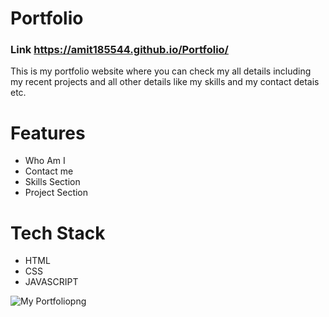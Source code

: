 # Portfolio

### Link https://amit185544.github.io/Portfolio/
This is my portfolio website where you can check my all details including my recent projects
and all other details like my skills and my contact detais etc.

# Features
- Who Am I
- Contact me
- Skills Section
- Project Section

# Tech Stack
- HTML
- CSS
- JAVASCRIPT

![My Portfoliopng](https://github.com/Amit185544/Portfolio/assets/116292854/20cbac71-8e03-4200-b382-7d560ee486e8)
